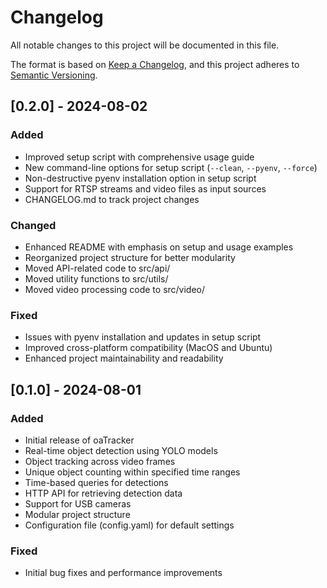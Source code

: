 # Changelog

All notable changes to this project will be documented in this file.

The format is based on [Keep a Changelog](https://keepachangelog.com/en/1.0.0/),
and this project adheres to [Semantic Versioning](https://semver.org/spec/v2.0.0.html).

## [0.2.0] - 2024-08-02

### Added

- Improved setup script with comprehensive usage guide
- New command-line options for setup script (`--clean`, `--pyenv`, `--force`)
- Non-destructive pyenv installation option in setup script
- Support for RTSP streams and video files as input sources
- CHANGELOG.md to track project changes

### Changed

- Enhanced README with emphasis on setup and usage examples
- Reorganized project structure for better modularity
- Moved API-related code to src/api/
- Moved utility functions to src/utils/
- Moved video processing code to src/video/

### Fixed

- Issues with pyenv installation and updates in setup script
- Improved cross-platform compatibility (MacOS and Ubuntu)
- Enhanced project maintainability and readability

## [0.1.0] - 2024-08-01

### Added

- Initial release of oaTracker
- Real-time object detection using YOLO models
- Object tracking across video frames
- Unique object counting within specified time ranges
- Time-based queries for detections
- HTTP API for retrieving detection data
- Support for USB cameras
- Modular project structure
- Configuration file (config.yaml) for default settings

### Fixed

- Initial bug fixes and performance improvements
